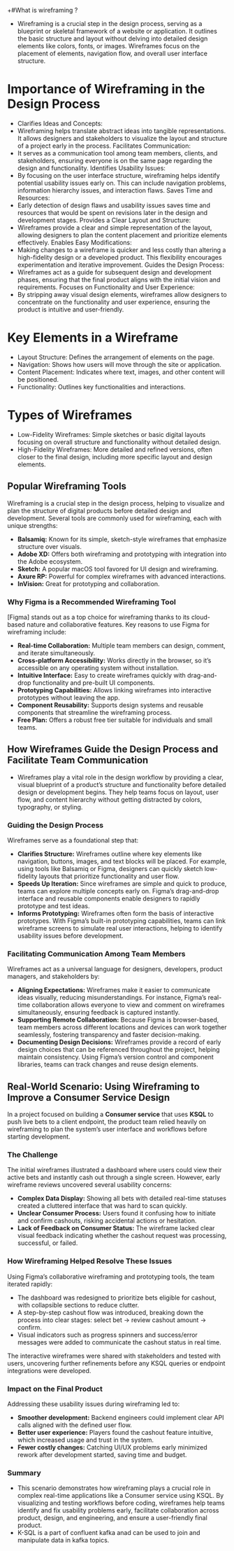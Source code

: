 +#What is wireframing ?
 - Wireframing is a crucial step in the design process, serving as a blueprint or skeletal framework of a website or application. It outlines the basic structure and layout without delving into detailed design elements like colors, fonts, or images. Wireframes focus on the placement of elements, navigation flow, and overall user interface structure.

# Importance of Wireframing in the Design Process
- Clarifies Ideas and Concepts:
- Wireframing helps translate abstract ideas into tangible representations. It allows designers and stakeholders to visualize the layout and structure of a project early in the process.
Facilitates Communication:
- It serves as a communication tool among team members, clients, and stakeholders, ensuring everyone is on the same page regarding the design and functionality.
Identifies Usability Issues:
- By focusing on the user interface structure, wireframing helps identify potential usability issues early on. This can include navigation problems, information hierarchy issues, and interaction flaws.
Saves Time and Resources:
- Early detection of design flaws and usability issues saves time and resources that would be spent on revisions later in the design and development stages.
Provides a Clear Layout and Structure:
- Wireframes provide a clear and simple representation of the layout, allowing designers to plan the content placement and prioritize elements effectively.
Enables Easy Modifications:
- Making changes to a wireframe is quicker and less costly than altering a high-fidelity design or a developed product. This flexibility encourages experimentation and iterative improvement.
Guides the Design Process:
- Wireframes act as a guide for subsequent design and development phases, ensuring that the final product aligns with the initial vision and requirements.
Focuses on Functionality and User Experience:
- By stripping away visual design elements, wireframes allow designers to concentrate on the functionality and user experience, ensuring the product is intuitive and user-friendly.

# Key Elements in a Wireframe
- Layout Structure: Defines the arrangement of elements on the page.
- Navigation: Shows how users will move through the site or application.
- Content Placement: Indicates where text, images, and other content will be positioned.
- Functionality: Outlines key functionalities and interactions.

# Types of Wireframes
- Low-Fidelity Wireframes: Simple sketches or basic digital layouts focusing on overall structure and functionality without detailed design.
- High-Fidelity Wireframes: More detailed and refined versions, often closer to the final design, including more specific layout and design elements.

## Popular Wireframing Tools

Wireframing is a crucial step in the design process, helping to visualize and plan the structure of digital products before detailed design and development. Several tools are commonly used for wireframing, each with unique strengths:

- **Balsamiq:** Known for its simple, sketch-style wireframes that emphasize structure over visuals.
- **Adobe XD:** Offers both wireframing and prototyping with integration into the Adobe ecosystem.
- **Sketch:** A popular macOS tool favored for UI design and wireframing.
- **Axure RP:** Powerful for complex wireframes with advanced interactions.
- **InVision:** Great for prototyping and collaboration.

### Why Figma is a Recommended Wireframing Tool

[Figma] stands out as a top choice for wireframing thanks to its cloud-based nature and collaborative features. Key reasons to use Figma for wireframing include:

- **Real-time Collaboration:** Multiple team members can design, comment, and iterate simultaneously.
- **Cross-platform Accessibility:** Works directly in the browser, so it’s accessible on any operating system without installation.
- **Intuitive Interface:** Easy to create wireframes quickly with drag-and-drop functionality and pre-built UI components.
- **Prototyping Capabilities:** Allows linking wireframes into interactive prototypes without leaving the app.
- **Component Reusability:** Supports design systems and reusable components that streamline the wireframing process.
- **Free Plan:** Offers a robust free tier suitable for individuals and small teams.

## How Wireframes Guide the Design Process and Facilitate Team Communication

- Wireframes play a vital role in the design workflow by providing a clear, visual blueprint of a product’s structure and functionality before detailed design or development begins. They help teams focus on layout, user flow, and content hierarchy without getting distracted by colors, typography, or styling.

### Guiding the Design Process

Wireframes serve as a foundational step that:

- **Clarifies Structure:** Wireframes outline where key elements like navigation, buttons, images, and text blocks will be placed. For example, using tools like Balsamiq or Figma, designers can quickly sketch low-fidelity layouts that prioritize functionality and user flow.
- **Speeds Up Iteration:** Since wireframes are simple and quick to produce, teams can explore multiple concepts early on. Figma’s drag-and-drop interface and reusable components enable designers to rapidly prototype and test ideas.
- **Informs Prototyping:** Wireframes often form the basis of interactive prototypes. With Figma’s built-in prototyping capabilities, teams can link wireframe screens to simulate real user interactions, helping to identify usability issues before development.

### Facilitating Communication Among Team Members

Wireframes act as a universal language for designers, developers, product managers, and stakeholders by:

- **Aligning Expectations:** Wireframes make it easier to communicate ideas visually, reducing misunderstandings. For instance, Figma’s real-time collaboration allows everyone to view and comment on wireframes simultaneously, ensuring feedback is captured instantly.
- **Supporting Remote Collaboration:** Because Figma is browser-based, team members across different locations and devices can work together seamlessly, fostering transparency and faster decision-making.
- **Documenting Design Decisions:** Wireframes provide a record of early design choices that can be referenced throughout the project, helping maintain consistency. Using Figma’s version control and component libraries, teams can track changes and reuse design elements.

## Real-World Scenario: Using Wireframing to Improve a Consumer Service Design

In a project focused on building a **Consumer service** that uses **KSQL** to push live bets to a client endpoint, the product team relied heavily on wireframing to plan the system’s user interface and workflows before starting development.

### The Challenge

The initial wireframes illustrated a dashboard where users could view their active bets and instantly cash out through a single screen. However, early wireframe reviews uncovered several usability concerns:

- **Complex Data Display:** Showing all bets with detailed real-time statuses created a cluttered interface that was hard to scan quickly.
- **Unclear Consumer Process:** Users found it confusing how to initiate and confirm cashouts, risking accidental actions or hesitation.
- **Lack of Feedback on Consumer Status:** The wireframe lacked clear visual feedback indicating whether the cashout request was processing, successful, or failed.

### How Wireframing Helped Resolve These Issues

Using Figma’s collaborative wireframing and prototyping tools, the team iterated rapidly:

- The dashboard was redesigned to prioritize bets eligible for cashout, with collapsible sections to reduce clutter.
- A step-by-step cashout flow was introduced, breaking down the process into clear stages: select bet → review cashout amount → confirm.
- Visual indicators such as progress spinners and success/error messages were added to communicate the cashout status in real time.

The interactive wireframes were shared with stakeholders and tested with users, uncovering further refinements before any KSQL queries or endpoint integrations were developed.

### Impact on the Final Product

Addressing these usability issues during wireframing led to:

- **Smoother development:** Backend engineers could implement clear API calls aligned with the defined user flow.
- **Better user experience:** Players found the cashout feature intuitive, which increased usage and trust in the system.
- **Fewer costly changes:** Catching UI/UX problems early minimized rework after development started, saving time and budget.

### Summary

- This scenario demonstrates how wireframing plays a crucial role in complex real-time applications like a Consumer service using KSQL. By visualizing and testing workflows before coding, wireframes help teams identify and fix usability problems early, facilitate collaboration across product, design, and engineering, and ensure a user-friendly final product.
- K-SQL is a part of confluent kafka anad can be used to join and manipulate data in kafka topics.
